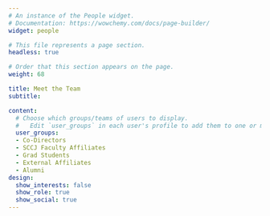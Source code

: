 ```yaml
---
# An instance of the People widget.
# Documentation: https://wowchemy.com/docs/page-builder/
widget: people

# This file represents a page section.
headless: true

# Order that this section appears on the page.
weight: 68

title: Meet the Team
subtitle:

content:
  # Choose which groups/teams of users to display.
  #   Edit `user_groups` in each user's profile to add them to one or more of these groups.
  user_groups:
  - Co-Directors
  - SCCJ Faculty Affiliates
  - Grad Students
  - External Affiliates
  - Alumni
design:
  show_interests: false
  show_role: true
  show_social: true
---
```


